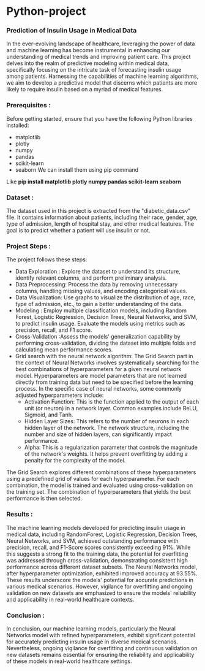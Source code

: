 # Python-project

### Prediction of Insulin Usage in Medical Data
In the ever-evolving landscape of healthcare, leveraging the power of data and machine learning has 
become instrumental in enhancing our understanding of medical trends and improving patient care. 
This project delves into the realm of predictive modeling within medical data, specifically focusing on 
the intricate task of forecasting insulin usage among patients. Harnessing the capabilities of machine 
learning algorithms, we aim to develop a predictive model that discerns which patients are more 
likely to require insulin based on a myriad of medical features.

### Prerequisites :
Before getting started, ensure that you have the following Python libraries installed:
- matplotlib
- plotly
- numpy
- pandas
- scikit-learn
- seaborn
We can install them using pip command

Like **pip install matplotlib plotly numpy pandas scikit-learn seaborn**

### Dataset :

The dataset used in this project is extracted from the "diabetic_data.csv" file. It contains information 
about patients, including their race, gender, age, type of admission, length of hospital stay, and other 
medical features. The goal is to predict whether a patient will use insulin or not.

### Project Steps :

The project follows these steps:

- Data Exploration : Explore the dataset to understand its structure, identify relevant columns, 
and perform preliminary analysis.
- Data Preprocessing: Process the data by removing unnecessary columns, handling missing 
values, and encoding categorical values.
- Data Visualization: Use graphs to visualize the distribution of age, race, type of admission, 
etc., to gain a better understanding of the data.
- Modeling : Employ multiple classification models, including Random Forest, Logistic 
Regression, Decision Trees, Neural Networks, and SVM, to predict insulin usage. Evaluate the 
models using metrics such as precision, recall, and F1 score.
- Cross-Validation :Assess the models' generalization capability by performing cross-validation, dividing the dataset into multiple folds and calculating mean performance scores.
- Grid search with the neural network algorithm: The Grid Search part in the context of 
Neural Networks involves systematically searching for the best combinations of 
hyperparameters for a given neural network model. Hyperparameters are model parameters 
that are not learned directly from training data but need to be specified before the learning 
process.
In the specific case of neural networks, some commonly adjusted hyperparameters include:
  - Activation Function: This is the function applied to the output of each unit (or 
neuron) in a network layer. Common examples include ReLU, Sigmoid, and Tanh.
  - Hidden Layer Sizes: This refers to the number of neurons in each hidden layer of the 
network. The network structure, including the number and size of hidden layers, can 
significantly impact performance.
  - Alpha: This is a regularization parameter that controls the magnitude of the 
network's weights. It helps prevent overfitting by adding a penalty for the complexity 
of the model.

The Grid Search explores different combinations of these hyperparameters using a 
predefined grid of values for each hyperparameter. For each combination, the model is 
trained and evaluated using cross-validation on the training set. The combination of 
hyperparameters that yields the best performance is then selected.

### Results :

The machine learning models developed for predicting insulin usage in medical data, including 
RandomForest, Logistic Regression, Decision Trees, Neural Networks, and SVM, achieved outstanding 
performance with precision, recall, and F1-Score scores consistently exceeding 91%. While this 
suggests a strong fit to the training data, the potential for overfitting was addressed through cross-validation, demonstrating consistent high performance across different dataset subsets.
The Neural Networks model, after hyperparameter optimization, exhibited improved accuracy at 
93.55%. These results underscore the models' potential for accurate predictions in various medical 
scenarios. However, vigilance for overfitting and ongoing validation on new datasets are emphasized 
to ensure the models' reliability and applicability in real-world healthcare contexts.

### Conclusion :
In conclusion, our machine learning models, particularly the Neural Networks model with refined 
hyperparameters, exhibit significant potential for accurately predicting insulin usage in diverse 
medical scenarios. Nevertheless, ongoing vigilance for overfitting and continuous validation on 
new datasets remains essential for ensuring the reliability and applicability of these models in 
real-world healthcare settings.

